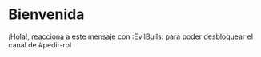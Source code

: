 # Bienvenida
¡Hola!, reacciona a este mensaje con :EvilBulls: para poder desbloquear el canal de #pedir-rol


